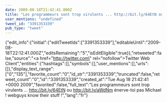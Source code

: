 ```yaml
---
date: 2009-08-18T21:42:41.000Z
title: "Les programmeurs sont trop virulents ... http://bit.ly/64EtN ou http://bit.ly/aWdNm énerve-toi pas Michael ! webguys know their stuff !″"
user_mentions: "undefined"
tweet_id: "3391353339"
pub_type: "tweet"
---
```

{"edit_info":{"initial":{"editTweetIds":["3391353339"],"editableUntil":"2009-08-18T22:12:41.000Z","editsRemaining":"5","isEditEligible":true}},"retweeted":false,"source":"<a href=\"http://twitter.com\" rel=\"nofollow\">Twitter Web Client</a>","entities":{"hashtags":[],"symbols":[],"user_mentions":[],"urls":[]},"display_text_range":["0","135"],"favorite_count":"0","id_str":"3391353339","truncated":false,"retweet_count":"0","id":"3391353339","created_at":"Tue Aug 18 21:42:41 +0000 2009","favorited":false,"full_text":"Les programmeurs sont trop virulents ... http://bit.ly/64EtN ou http://bit.ly/aWdNm énerve-toi pas Michael ! webguys know their stuff !","lang":"fr"}
